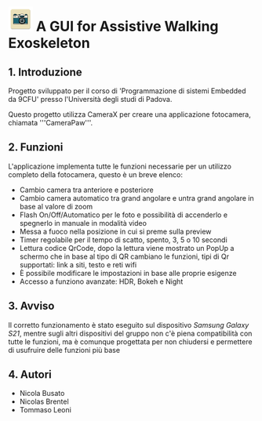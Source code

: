 # <img src="https://github.com/Nicola-01/CameraAPIs/blob/main/app/src/main/res/mipmap-xxxhdpi/ic_launcher.png" alt="Logo" width="50" height="50"> A GUI for Assistive Walking Exoskeleton
## 1. Introduzione 
Progetto sviluppato per il corso di 'Programmazione di sistemi Embedded da 9CFU' presso l'Università degli studi di Padova.

Questo progetto utilizza CameraX per creare una applicazione fotocamera, chiamata '''CameraPaw'''.

## 2. Funzioni
L'applicazione implementa tutte le funzioni necessarie per un utilizzo completo della fotocamera, questo è un breve elenco:
- Cambio camera tra anteriore e posteriore
- Cambio camera automatico tra grand angolare e untra grand angolare in base al valore di zoom
- Flash On/Off/Automatico per le foto e possibilità di accenderlo e spegnerlo in manuale in modalità video
- Messa a fuoco nella posizione in cui si preme sulla preview
- Timer regolabile per il tempo di scatto, spento, 3, 5 o 10 secondi
- Lettura codice QrCode, dopo la lettura viene mostrato un PopUp a schermo che in base al tipo di QR cambiano le funzioni, tipi di Qr supportati: link a siti, testo e reti wifi
- È possibile modificare le impostazioni in base alle proprie esigenze
- Accesso a funziono avanzate: HDR, Bokeh e Night

## 3. Avviso
Il corretto funzionamento è stato eseguito sul dispositivo *Samsung Galaxy S21*, mentre sugli altri dispositivi del gruppo non c'è piena compatibilità con tutte le funzioni, ma è comunque progettata per non chiudersi e permettere di usufruire delle funzioni più base

## 4. Autori
- Nicola Busato
- Nicolas Brentel
- Tommaso Leoni
